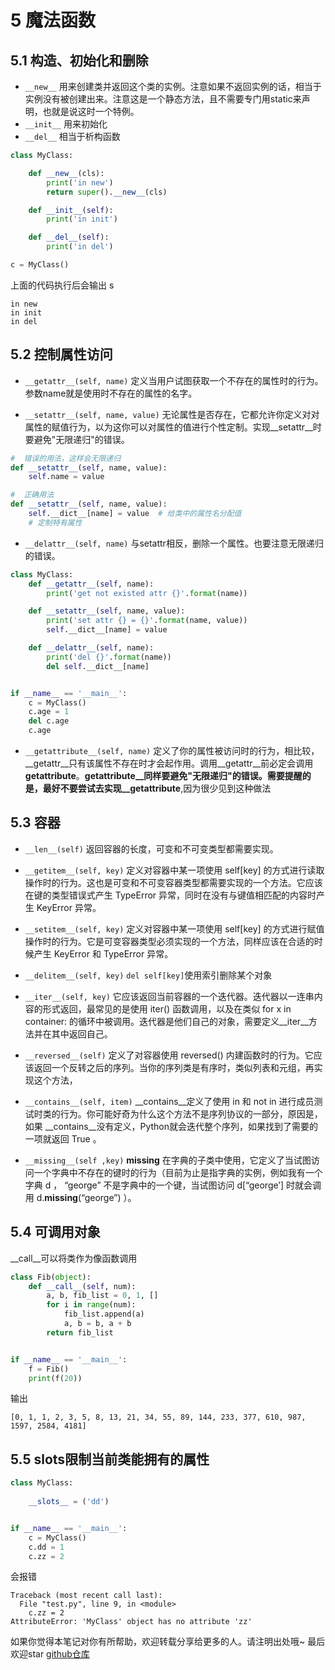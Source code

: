 # 5 魔法函数

## 5.1 构造、初始化和删除

- `__new__` 用来创建类并返回这个类的实例。注意如果不返回实例的话，相当于实例没有被创建出来。注意这是一个静态方法，且不需要专门用static来声明，也就是说这时一个特例。
- `__init__` 用来初始化
- `__del__` 相当于析构函数

```python
class MyClass:

    def __new__(cls):
        print('in new')
        return super().__new__(cls)

    def __init__(self):
        print('in init')

    def __del__(self):
        print('in del')

c = MyClass()
```

上面的代码执行后会输出
s
```
in new
in init
in del
```

## 5.2 控制属性访问

- `__getattr__(self, name)` 定义当用户试图获取一个不存在的属性时的行为。参数name就是使用时不存在的属性的名字。

- `__setattr__(self, name, value)` 无论属性是否存在，它都允许你定义对对属性的赋值行为，以为这你可以对属性的值进行个性定制。实现__setattr__时要避免"无限递归"的错误。

```python
#  错误的用法，这样会无限递归
def __setattr__(self, name, value):
    self.name = value  

#  正确用法
def __setattr__(self, name, value):
    self.__dict__[name] = value  # 给类中的属性名分配值
    # 定制特有属性
```

- `__delattr__(self, name)` 与setattr相反，删除一个属性。也要注意无限递归的错误。

```python
class MyClass:
    def __getattr__(self, name):
        print('get not existed attr {}'.format(name))

    def __setattr__(self, name, value):
        print('set attr {} = {}'.format(name, value))
        self.__dict__[name] = value

    def __delattr__(self, name):
        print('del {}'.format(name))
        del self.__dict__[name]


if __name__ == '__main__':
    c = MyClass()
    c.age = 1
    del c.age
    c.age
```

- `__getattribute__(self, name)` 定义了你的属性被访问时的行为，相比较，__getattr__只有该属性不存在时才会起作用。调用__getattr__前必定会调用 __getattribute__。__getattribute__同样要避免"无限递归"的错误。需要提醒的是，最好不要尝试去实现__getattribute__,因为很少见到这种做法

## 5.3 容器

- `__len__(self)`
返回容器的长度，可变和不可变类型都需要实现。

- `__getitem__(self, key)`
定义对容器中某一项使用 self[key] 的方式进行读取操作时的行为。这也是可变和不可变容器类型都需要实现的一个方法。它应该在键的类型错误式产生 TypeError 异常，同时在没有与键值相匹配的内容时产生 KeyError 异常。

- `__setitem__(self, key)`
定义对容器中某一项使用 self[key] 的方式进行赋值操作时的行为。它是可变容器类型必须实现的一个方法，同样应该在合适的时候产生 KeyError 和 TypeError 异常。

- `__delitem__(self, key)`
`del self[key]`使用索引删除某个对象

- `__iter__(self, key)`
它应该返回当前容器的一个迭代器。迭代器以一连串内容的形式返回，最常见的是使用 iter() 函数调用，以及在类似 for x in container: 的循环中被调用。迭代器是他们自己的对象，需要定义__iter__方法并在其中返回自己。

- `__reversed__(self)`
定义了对容器使用 reversed() 内建函数时的行为。它应该返回一个反转之后的序列。当你的序列类是有序时，类似列表和元组，再实现这个方法，

- `__contains__(self, item)`
__contains__定义了使用 in 和 not in 进行成员测试时类的行为。你可能好奇为什么这个方法不是序列协议的一部分，原因是，如果 __contains__没有定义，Python就会迭代整个序列，如果找到了需要的一项就返回 True 。

- `__missing__(self ,key)`
__missing__ 在字典的子类中使用，它定义了当试图访问一个字典中不存在的键时的行为（目前为止是指字典的实例，例如我有一个字典 d ， “george” 不是字典中的一个键，当试图访问 d[“george’] 时就会调用 d.__missing__(“george”) ）。

## 5.4 可调用对象

__call__可以将类作为像函数调用

```python
class Fib(object):
    def __call__(self, num):
        a, b, fib_list = 0, 1, []
        for i in range(num):
            fib_list.append(a)
            a, b = b, a + b
        return fib_list


if __name__ == '__main__':
    f = Fib()
    print(f(20))
```

输出

```
[0, 1, 1, 2, 3, 5, 8, 13, 21, 34, 55, 89, 144, 233, 377, 610, 987, 1597, 2584, 4181]
```

## 5.5 slots限制当前类能拥有的属性

```python
class MyClass:
    
    __slots__ = ('dd')


if __name__ == '__main__':
    c = MyClass()
    c.dd = 1
    c.zz = 2
```

会报错

```
Traceback (most recent call last):
  File "test.py", line 9, in <module>
    c.zz = 2
AttributeError: 'MyClass' object has no attribute 'zz'
```

如果你觉得本笔记对你有所帮助，欢迎转载分享给更多的人。请注明出处哦~
最后欢迎star [github仓库](https://github.com/LeoSirius/notes)
